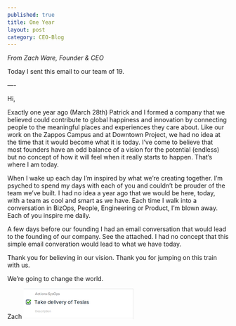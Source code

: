 ```yaml
---
published: true
title: One Year
layout: post
category: CEO-Blog
---
```

*From Zach Ware, Founder & CEO*

Today I sent this email to our team of 19.

—-

Hi,

Exactly one year ago (March 28th) Patrick and I formed a company that we believed could contribute to global happiness and innovation by connecting people to the meaningful places and experiences they care about. Like our work on the Zappos Campus and at Downtown Project, we had no idea at the time that it would become what it is today. I’ve come to believe that most founders have an odd balance of a vision for the potential (endless) but no concept of how it will feel when it really starts to happen. That’s where I am today.

When I wake up each day I’m inspired by what we’re creating together. I’m psyched to spend my days with each of you and couldn’t be prouder of the team we’ve built. I had no idea a year ago that we would be here, today, with a team as cool and smart as we have. Each time I walk into a conversation in BizOps, People, Engineering or Product, I’m blown away. Each of you inspire me daily.

A few days before our founding I had an email conversation that would lead to the founding of our company. See the attached. I had no concept that this simple email converation would lead to what we have today.

Thank you for believing in our vision. Thank you for jumping on this train with us.

We’re going to change the world.

Zach
<img src="/public/images/Screenshot-2014-06-14-11.56.05.png" width="250" />